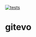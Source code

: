 [![tests](https://github.com/andrehora/gitevo/actions/workflows/tests.yml/badge.svg)](https://github.com/andrehora/gitevo/actions/workflows/tests.yml)

# gitevo
